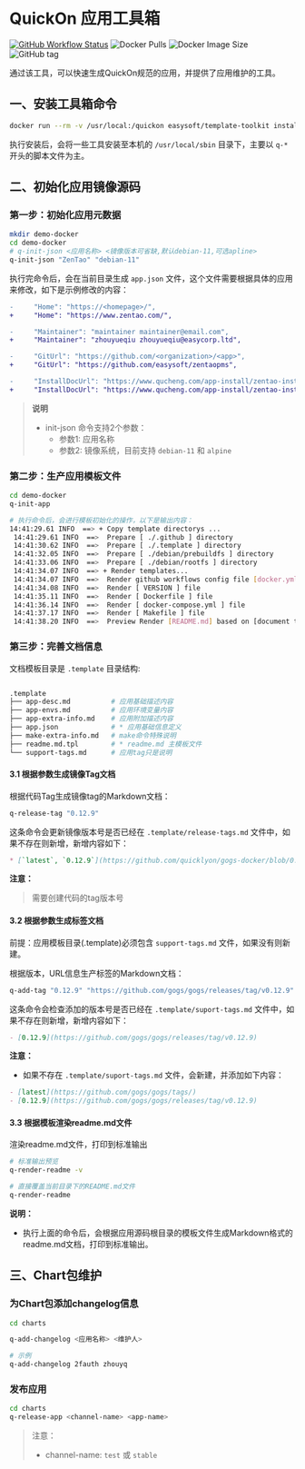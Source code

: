 # QuickOn 应用工具箱

[![GitHub Workflow Status](https://github.com/quicklyon/template-toolkit/actions/workflows/docker.yml/badge.svg)](https://github.com/quicklyon/template-toolkit/actions/workflows/docker.yml)
![Docker Pulls](https://img.shields.io/docker/pulls/easysoft/template-toolkit?style=flat-square)
![Docker Image Size](https://img.shields.io/docker/image-size/easysoft/template-toolkit?style=flat-square)
![GitHub tag](https://img.shields.io/github/v/tag/quicklyon/template-toolkit?style=flat-square)

通过该工具，可以快速生成QuickOn规范的应用，并提供了应用维护的工具。

## 一、安装工具箱命令

```bash
docker run --rm -v /usr/local:/quickon easysoft/template-toolkit install
```

执行安装后，会将一些工具安装至本机的 `/usr/local/sbin` 目录下，主要以 `q-*` 开头的脚本文件为主。

## 二、初始化应用镜像源码

### 第一步：初始化应用元数据

```bash
mkdir demo-docker
cd demo-docker
# q-init-json <应用名称> <镜像版本可省缺,默认debian-11,可选apline>
q-init-json "ZenTao" "debian-11"
```

执行完命令后，会在当前目录生成 `app.json` 文件，这个文件需要根据具体的应用来修改，如下是示例修改的内容：

```diff
-     "Home": "https://<homepage>/",
+     "Home": "https://www.zentao.com/",

-     "Maintainer": "maintainer maintainer@email.com",
+     "Maintainer": "zhouyueqiu zhouyueqiu@easycorp.ltd",

-     "GitUrl": "https://github.com/<organization>/<app>",
+     "GitUrl": "https://github.com/easysoft/zentaopms",

-     "InstallDocUrl": "https://www.qucheng.com/app-install/zentao-install-<number>.html",
+     "InstallDocUrl": "https://www.qucheng.com/app-install/zentao-install-1231.html",
```

> **说明**
>
> - init-json 命令支持2个参数：
>   - 参数1: 应用名称
>   - 参数2: 镜像系统，目前支持  `debian-11` 和 `alpine`

### 第二步：生产应用模板文件

```bash
cd demo-docker
q-init-app

# 执行命令后，会进行模板初始化的操作，以下是输出内容：
14:41:29.61 INFO  ==> + Copy template directorys ...
 14:41:29.61 INFO  ==>  Prepare [ ./.github ] directory
 14:41:30.62 INFO  ==>  Prepare [ ./.template ] directory
 14:41:32.05 INFO  ==>  Prepare [ ./debian/prebuildfs ] directory
 14:41:33.06 INFO  ==>  Prepare [ ./debian/rootfs ] directory
 14:41:34.07 INFO  ==> + Render templates...
 14:41:34.07 INFO  ==>  Render github workflows config file [docker.yml]
 14:41:34.08 INFO  ==>  Render [ VERSION ] file
 14:41:35.11 INFO  ==>  Render [ Dockerfile ] file
 14:41:36.14 INFO  ==>  Render [ docker-compose.yml ] file
 14:41:37.17 INFO  ==>  Render [ Makefile ] file
 14:41:38.20 INFO  ==>  Preview Render [README.md] based on [document template files]
```

### 第三步：完善文档信息

文档模板目录是 `.template` 目录结构:

```bash

.template
├── app-desc.md          # 应用基础描述内容
├── app-envs.md          # 应用环境变量内容
├── app-extra-info.md    # 应用附加描述内容
├── app.json             # * 应用基础信息定义
├── make-extra-info.md   # make命令特殊说明
├── readme.md.tpl        # * readme.md 主模板文件
└── support-tags.md      # 应用tag只是说明

```

#### 3.1 根据参数生成镜像Tag文档

根据代码Tag生成镜像tag的Markdown文档：

```bash
q-release-tag "0.12.9"
```

这条命令会更新镜像版本号是否已经在  `.template/release-tags.md` 文件中，如果不存在则新增，新增内容如下：

```markdown
* [`latest`, `0.12.9`](https://github.com/quicklyon/gogs-docker/blob/0.12.9/Dockerfile)
```

**注意：**

> 需要创建代码的tag版本号

#### 3.2 根据参数生成标签文档

前提：应用模板目录(.template)必须包含 `support-tags.md` 文件，如果没有则新建。

根据版本，URL信息生产标签的Markdown文档：

```bash
q-add-tag "0.12.9" "https://github.com/gogs/gogs/releases/tag/v0.12.9"
```

这条命令会检查添加的版本号是否已经在  `.template/suport-tags.md` 文件中，如果不存在则新增，新增内容如下：

```markdown
- [0.12.9](https://github.com/gogs/gogs/releases/tag/v0.12.9)
```

**注意：**

- 如果不存在  `.template/suport-tags.md` 文件，会新建，并添加如下内容：

```markdown
- [latest](https://github.com/gogs/gogs/tags/)
- [0.12.9](https://github.com/gogs/gogs/releases/tag/v0.12.9)
```

#### 3.3 根据模板渲染readme.md文件

渲染readme.md文件，打印到标准输出

```bash
# 标准输出预览
q-render-readme -v

# 直接覆盖当前目录下的README.md文件
q-render-readme
```

**说明：**

- 执行上面的命令后，会根据应用源码根目录的模板文件生成Markdown格式的readme.md文档，打印到标准输出。

## 三、Chart包维护

### 为Chart包添加changelog信息

```bash
cd charts

q-add-changelog <应用名称> <维护人>

# 示例
q-add-changelog 2fauth zhouyq

```

### 发布应用

```bash
cd charts
q-release-app <channel-name> <app-name>
```

> 注意：
>
> - channel-name: `test` 或 `stable`
